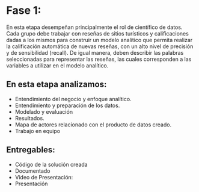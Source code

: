 # Fase 1:
En esta etapa desempeñan principalmente el rol de científico de datos. Cada grupo debe 
trabajar con reseñas de sitios turísticos y calificaciones dadas a los mismos para construir 
un modelo analítico que permita realizar la calificación automática de nuevas reseñas, con 
un alto nivel de precisión y de sensibilidad (recall). De igual manera, deben describir las 
palabras seleccionadas para representar las reseñas, las cuales corresponden a las variables 
a utilizar en el modelo analítico.

## En esta etapa analizamos:
- Entendimiento del negocio y enfoque analítico. 
- Entendimiento y preparación de los datos.
- Modelado y evaluación
- Resultados.
- Mapa de actores relacionado con el producto de datos creado.
- Trabajo en equipo

## Entregables:
- Código de la solución creada
- Documentado 
- Video de Presentación:
- Presentación
